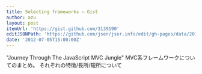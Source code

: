 ```yaml
---
title: Selecting frameworks — Gist
author: azu
layout: post
itemUrl: 'https://gist.github.com/3139190'
editJSONPath: 'https://github.com/jser/jser.info/edit/gh-pages/data/2012/07/index.json'
date: '2012-07-05T15:00:00Z'
---
```

&quot;Journey Through The JavaScript MVC Jungle&quot;
MVC系フレームワークについてのまとめ。
それぞれの特徴/長所/短所について
